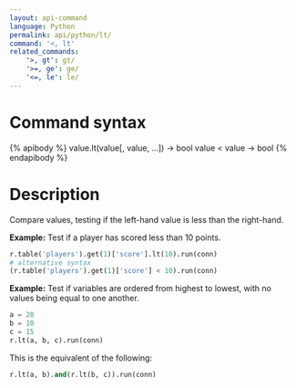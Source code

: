 ```yaml
---
layout: api-command
language: Python
permalink: api/python/lt/
command: '<, lt'
related_commands:
    '>, gt': gt/
    '>=, ge': ge/
    '<=, le': le/
---
```


# Command syntax #

{% apibody %}
value.lt(value[, value, ...]) &rarr; bool
value < value &rarr; bool
{% endapibody %}

# Description #

Compare values, testing if the left-hand value is less than the right-hand.

__Example:__ Test if a player has scored less than 10 points.

```py
r.table('players').get(1)['score'].lt(10).run(conn)
# alternative syntax
(r.table('players').get(1)['score'] < 10).run(conn)
```

__Example:__ Test if variables are ordered from highest to lowest, with no values being equal to one another.

```py
a = 20
b = 10
c = 15
r.lt(a, b, c).run(conn)
```

This is the equivalent of the following:

```py
r.lt(a, b).and(r.lt(b, c)).run(conn)
```

